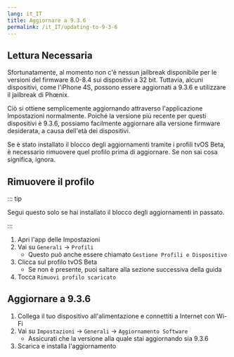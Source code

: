 ```yaml
---
lang: it_IT
title: Aggiornare a 9.3.6
permalink: /it_IT/updating-to-9-3-6
---
```


## Lettura Necessaria

Sfortunatamente, al momento non c'è nessun jailbreak disponibile per le versioni del firmware 8.0-8.4 sui dispositivi a 32 bit. Tuttavia, alcuni dispositivi, come l'iPhone 4S, possono essere aggiornati a 9.3.6 e utilizzare il jailbreak di Phœnix.

Ciò si ottiene semplicemente aggiornando attraverso l'applicazione Impostazioni normalmente. Poiché la versione più recente per questi dispositivi è 9.3.6, possiamo facilmente aggiornare alla versione firmware desiderata, a causa dell'età dei dispositivi.

Se è stato installato il blocco degli aggiornamenti tramite i profili tvOS Beta, è necessario rimuovere quel profilo prima di aggiornare. Se non sai cosa significa, ignora.

## Rimuovere il profilo

::: tip

Segui questo solo se hai installato il blocco degli aggiornamenti in passato.

:::

1. Apri l'app delle Impostazioni
1. Vai su `Generali` -> `Profili`
    - Questo può anche essere chiamato `Gestione Profili e Dispositivo`
1. Clicca sul profilo tvOS Beta
    - Se non è presente, puoi saltare alla sezione successiva della guida
1. Tocca `Rimuovi profilo scaricato`

## Aggiornare a 9.3.6

1. Collega il tuo dispositivo all'alimentazione e connettiti a Internet con Wi-Fi
1. Vai su `Impostazioni` -> `Generali` -> `Aggiornamento Software`
    - Assicurati che la versione alla quale stai aggiornando sia 9.3.6
1. Scarica e installa l'aggiornamento